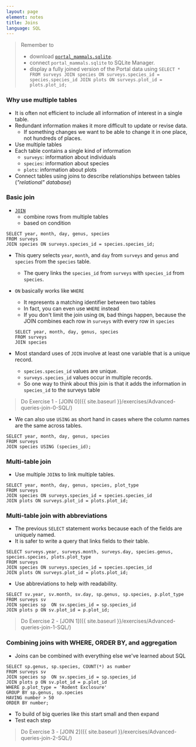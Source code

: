 ```yaml
---
layout: page
element: notes
title: Joins
language: SQL
---
```


> Remember to
>
> *  download [`portal_mammals.sqlite`](https://ndownloader.figshare.com/files/2292171).
> * connect `portal_mammals.sqlite` to SQLite Manager.
> * display a fully joined version of the Portal data using
> `SELECT * FROM surveys JOIN species ON surveys.species_id = species.species_id JOIN plots ON surveys.plot_id = plots.plot_id;`

### Why use multiple tables

* It is often not efficient to include all information of interest in a single
table.
* Redundant information makes it more difficult to update or revise data.
    * If something changes we want to be able to change it in one place, not
    hundreds of places.
* Use multiple tables
* Each table contains a single kind of information
    * `surveys`: information about individuals
    * `species`: information about species
    * `plots`: information about plots
* Connect tables using joins to describe relationships between tables
(*"relational" database*)


### Basic join

* [`JOIN`](http://www.w3schools.com/sql/sql_join.asp) 
    * combine rows from multiple tables
    * based on condition
  
```
SELECT year, month, day, genus, species
FROM surveys
JOIN species ON surveys.species_id = species.species_id;
```
* This query selects `year`, `month`, and `day` from `surveys` and 
`genus` and `species` from the `species` table.
    * The query links the `species_id` from `surveys` with `species_id` from `species`.
* `ON` basically works like `WHERE`
    * It represents a matching identifier between two tables
    * In fact, you can even use `WHERE` instead
    * If you don't limit the join using `ON`, bad things happen, because the
      JOIN combines each row in `surveys` with every row in `species`

    ```
    SELECT year, month, day, genus, species
    FROM surveys
    JOIN species
    ```

*  Most standard uses of `JOIN` involve at least one variable that is a unique record.
    * `species.species_id` values are unique.
    * `surveys.species_id` values occur in multiple records.
    * So one way to think about this join is that it adds the information in
      `species_id` to the surveys table

> Do Exercise 1 - [JOIN 0]({{ site.baseurl }}/exercises/Advanced-queries-join-0-SQL/)

* We can also use `USING` as short hand in cases where the column names are the
same across tables.

```
SELECT year, month, day, genus, species
FROM surveys
JOIN species USING (species_id);
```

### Multi-table join

* Use multiple `JOIN`s to link multiple tables.

```
SELECT year, month, day, genus, species, plot_type
FROM surveys
JOIN species ON surveys.species_id = species.species_id
JOIN plots ON surveys.plot_id = plots.plot_id;
```

### Multi-table join with abbreviations

* The previous `SELECT` statement works because each of the fields are uniquely named.
* It is safer to write a query that links fields to their table. 

```
SELECT surveys.year, surveys.month, surveys.day, species.genus, 
species.species, plots.plot_type
FROM surveys
JOIN species ON surveys.species_id = species.species_id
JOIN plots ON surveys.plot_id = plots.plot_id;
```

* Use abbreviations to help with readability.

```
SELECT sv.year, sv.month, sv.day, sp.genus, sp.species, p.plot_type
FROM surveys sv
JOIN species sp  ON sv.species_id = sp.species_id
JOIN plots p ON sv.plot_id = p.plot_id;
```

> Do Exercise 2 - [JOIN 1]({{ site.baseurl }}/exercises/Advanced-queries-join-1-SQL/)


### Combining joins with WHERE, ORDER BY, and aggregation

* Joins can be combined with everything else we've learned about SQL

```
SELECT sp.genus, sp.species, COUNT(*) as number
FROM surveys sv
JOIN species sp  ON sv.species_id = sp.species_id
JOIN plots p ON sv.plot_id = p.plot_id
WHERE p.plot_type = 'Rodent Exclosure'
GROUP BY sp.genus, sp.species
HAVING number > 50
ORDER BY number;
```

* To build of big queries like this start small and then expand
* Test each step

> Do Exercise 3 - [JOIN 2]({{ site.baseurl }}/exercises/Advanced-queries-join-2-SQL/)
